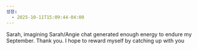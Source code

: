 ```yaml
---
성장:
  - 2025-10-11T15:09:44-04:00
---
```


Sarah, imagining Sarah/Angie chat generated enough energy to endure my September. Thank you.
I hope to reward myself by catching up with you